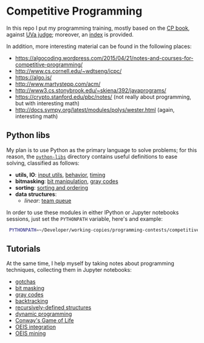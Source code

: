 
# Competitive Programming

In this repo I put my programming training, mostly based on the [CP book][cpbook], against 
[UVa judge][UVa:judge]; moreover, an [index][index] is provided.

In addition, more interesting material can be found in the following places:
   - https://algocoding.wordpress.com/2015/04/21/notes-and-courses-for-competitive-programming/
   - http://www.cs.cornell.edu/~wdtseng/icpc/
   - https://algo.is/
   - http://www.martystepp.com/acm/
   - http://www3.cs.stonybrook.edu/~skiena/392/javaprograms/
   - https://crypto.stanford.edu/pbc/notes/ (not really about programming, but with interesting math)
   - http://docs.sympy.org/latest/modules/polys/wester.html (again, interesting math)

[cpbook]:http://cpbook.net/#CP3details
[UVa:judge]:https://uva.onlinejudge.org/index.php?option=com_frontpage&Itemid=1
[index]:http://nbviewer.jupyter.org/github/massimo-nocentini/competitive-programming/blob/master/tutorials/index.ipynb?flush_cache=true


## Python libs

My plan is to use Python as the primary language to solve problems; for this reason,
the [`python-libs`][python:libs] directory contains useful definitions to ease solving,
classified as follows:

   - **utils, IO**: [input utils][libs:input], [behavior][libs:behavior], [timing][libs:timing]
   - **bitmasking**: [bit manipulation][libs:bit:manipulation], [gray codes][libs:gray:codes]
   - **sorting**: [sorting and ordering][libs:sorting]
   - **data structures**:
      - *linear*: [team queue][libs:teamqueue]

In order to use these modules in either IPython or Jupyter notebooks sessions, just set the `PYTHONPATH`
variable, here's and example:
   
   ```bash
    PYTHONPATH=~/Developer/working-copies/programming-contests/competitive-programming/python-libs/ jupyter-notebook
   ```

[python:libs]:https://github.com/massimo-nocentini/competitive-programming/tree/master/python-libs
[libs:input]:https://github.com/massimo-nocentini/competitive-programming/blob/master/python-libs/inpututils.py
[libs:sorting]:https://github.com/massimo-nocentini/competitive-programming/blob/master/python-libs/sorting.py
[libs:behavior]:https://github.com/massimo-nocentini/competitive-programming/blob/master/python-libs/behavior.py
[libs:bit:manipulation]:https://github.com/massimo-nocentini/competitive-programming/blob/master/python-libs/bits.py
[libs:timing]:https://github.com/massimo-nocentini/competitive-programming/blob/master/python-libs/timing.py
[libs:gray:codes]:https://github.com/massimo-nocentini/competitive-programming/blob/master/python-libs/graycodes.py
[libs:teamqueue]:https://github.com/massimo-nocentini/competitive-programming/blob/master/python-libs/teamqueue.py

## Tutorials

At the same time, I help myself by taking notes about programming techniques, collecting
them in Jupyter notebooks:

   - [gotchas][gotchas]
   - [bit masking][bm]
   - [gray codes][gray]
   - [backtracking][backtrack]
   - [recursively-defined structures][recursively]
   - [dynamic programming][dp]
   - [Conway's Game of Life][gamelife]
   - [OEIS integration][oeis-interaction]
   - [OEIS mining][oeis-mining]

[gotchas]:http://nbviewer.jupyter.org/github/massimo-nocentini/competitive-programming/blob/master/tutorials/gotchas.ipynb?flush_cache=true
[bm]:http://nbviewer.jupyter.org/github/massimo-nocentini/competitive-programming/blob/master/tutorials/bitmasking.ipynb?flush_cache=true
[gray]:http://nbviewer.jupyter.org/github/massimo-nocentini/competitive-programming/blob/master/tutorials/graycodes.ipynb?flush_cache=true
[backtrack]:http://nbviewer.jupyter.org/github/massimo-nocentini/competitive-programming/blob/master/tutorials/backtrack.ipynb?flush_cache=true
[recursively]:http://nbviewer.jupyter.org/github/massimo-nocentini/competitive-programming/blob/master/tutorials/recursive-structures.ipynb?flush_cache=true
[dp]:http://nbviewer.jupyter.org/github/massimo-nocentini/competitive-programming/blob/master/tutorials/dynamic-programming.ipynb?flush_cache=true
[gamelife]:http://nbviewer.jupyter.org/github/massimo-nocentini/competitive-programming/blob/master/tutorials/gamelife.ipynb?flush_cache=true
[oeis-interaction]:http://nbviewer.jupyter.org/github/massimo-nocentini/competitive-programming/blob/master/tutorials/oeis-interaction.ipynb?flush_cache=true
[oeis-mining]:http://nbviewer.jupyter.org/github/massimo-nocentini/competitive-programming/blob/master/tutorials/oeis-mining.ipynb?flush_cache=true
